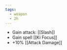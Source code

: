 ```yaml
---
tags:
  - weapon
  - 2h
---
```


* Gain attack: [[Slash]]
* Gain spell [[Ki Focus]]
* +10% [[Attack Damage]]